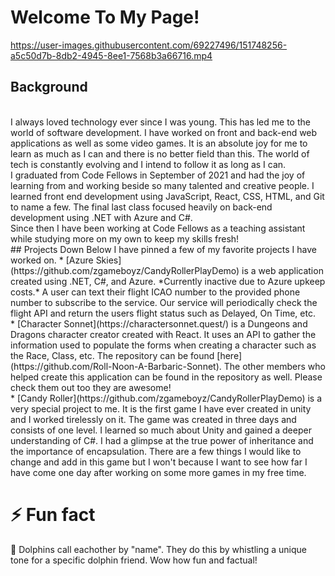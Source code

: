 # Welcome To My Page!


https://user-images.githubusercontent.com/69227496/151748256-a5c50d7b-8db2-4945-8ee1-7568b3a66716.mp4


## Background
</br>
I always loved technology ever since I was young. This has led me to the world of software development. I have worked on front and back-end web applications as well as some video games. It is an absolute joy for me to learn as much as I can and there is no better field than this. The world of tech is constantly evolving and I intend to follow it as long as I can.
</br>
I graduated from Code Fellows in September of 2021 and had the joy of learning from and working beside so many talented and creative people. I learned front end development using JavaScript, React, CSS, HTML, and Git to name a few.  The final last class focused heavily on back-end development using .NET with Azure and C#. 
</br>
Since then I have been working at Code Fellows as a teaching assistant while studying more on my own to keep my skills fresh!
</br>
## Projects
Down Below I have pinned a few of my favorite projects I have worked on. 
* [Azure Skies](https://github.com/zgameboyz/CandyRollerPlayDemo) is a web application created using .NET, C#, and Azure. *Currently inactive due to Azure upkeep costs.* A user can text their flight ICAO number to the provided phone number to subscribe to the service. Our service will periodically check the flight API and return the users flight status such as Delayed, On Time, etc. 
</br>
* [Character Sonnet](https://charactersonnet.quest/) is a Dungeons and Dragons character creator created with React. It uses an API to gather the information used to populate the forms when creating a character such as the Race, Class, etc. The repository can be found [here](https://github.com/Roll-Noon-A-Barbaric-Sonnet). The other members who helped create this application can be found in the repository as well. Please check them out too they are awesome!
</br>
* [Candy Roller](https://github.com/zgameboyz/CandyRollerPlayDemo) is a very special project to me. It is the first game I have ever created in unity and I worked tirelessly on it. The game was created in three days and consists of one level. I learned so much about Unity and gained a deeper understanding of C#. I had a glimpse at the true power of inheritance and the importance of encapsulation. There are a few things I would like to change and add in this game but I won't because I want to see how far I have come one day after working on some more games in my free time. 

# ⚡ Fun fact

🐬 Dolphins call eachother by "name". They do this by whistling a unique tone for a specific dolphin friend. Wow how fun and factual! 


<!--




**zgameboyz/zgameboyz** is a ✨ _special_ ✨ repository because its `README.md` (this file) appears on your GitHub profile.

Here are some ideas to get you started:


- ⚡ Fun fact: ...
-->

